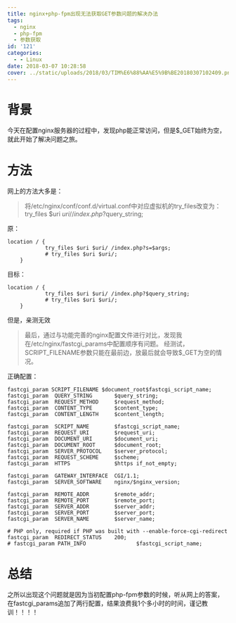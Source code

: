 ```yaml
---
title: nginx+php-fpm出现无法获取GET参数问题的解决办法
tags:
  - nginx
  - php-fpm
  - 参数获取
id: '121'
categories:
  - - Linux
date: 2018-03-07 10:28:58
cover: ../static/uploads/2018/03/TIM%E6%88%AA%E5%9B%BE20180307102409.png
---
```


# 背景

今天在配置nginx服务器的过程中，发现php能正常访问，但是$\_GET始终为空，就此开始了解决问题之旅。

# 方法

网上的方法大多是：

> 将/etc/nginx/conf/conf.d/virtual.conf中对应虚拟机的try\_files改变为： try\_files $uri $uri/ /index.php?$query\_string;

原：

```null
location / {
            try_files $uri $uri/ /index.php?s=$args;
            # try_files $uri $uri/;
    }
```

目标：

```null
location / {
            try_files $uri $uri/ /index.php?$query_string;
            # try_files $uri $uri/;
    }
```

但是，亲测无效

> 最后，通过与功能完善的nginx配置文件进行对比，发现我在/etc/nginx/fastcgi\_params中配置顺序有问题。 经测试，SCRIPT\_FILENAME参数只能在最前边，放最后就会导致$\_GET为空的情况。

正确配置：

```null
fastcgi_param SCRIPT_FILENAME $document_root$fastcgi_script_name;
fastcgi_param  QUERY_STRING       $query_string;
fastcgi_param  REQUEST_METHOD     $request_method;
fastcgi_param  CONTENT_TYPE       $content_type;
fastcgi_param  CONTENT_LENGTH     $content_length;

fastcgi_param  SCRIPT_NAME        $fastcgi_script_name;
fastcgi_param  REQUEST_URI        $request_uri;
fastcgi_param  DOCUMENT_URI       $document_uri;
fastcgi_param  DOCUMENT_ROOT      $document_root;
fastcgi_param  SERVER_PROTOCOL    $server_protocol;
fastcgi_param  REQUEST_SCHEME     $scheme;
fastcgi_param  HTTPS              $https if_not_empty;

fastcgi_param  GATEWAY_INTERFACE  CGI/1.1;
fastcgi_param  SERVER_SOFTWARE    nginx/$nginx_version;

fastcgi_param  REMOTE_ADDR        $remote_addr;
fastcgi_param  REMOTE_PORT        $remote_port;
fastcgi_param  SERVER_ADDR        $server_addr;
fastcgi_param  SERVER_PORT        $server_port;
fastcgi_param  SERVER_NAME        $server_name;

# PHP only, required if PHP was built with --enable-force-cgi-redirect
fastcgi_param  REDIRECT_STATUS    200;
# fastcgi_param PATH_INFO                $fastcgi_script_name;
```

# 总结

之所以出现这个问题就是因为当初配置php-fpm参数的时候，听从网上的答案，在fastcgi\_params追加了两行配置，结果浪费我1个多小时的时间，谨记教训！！！！